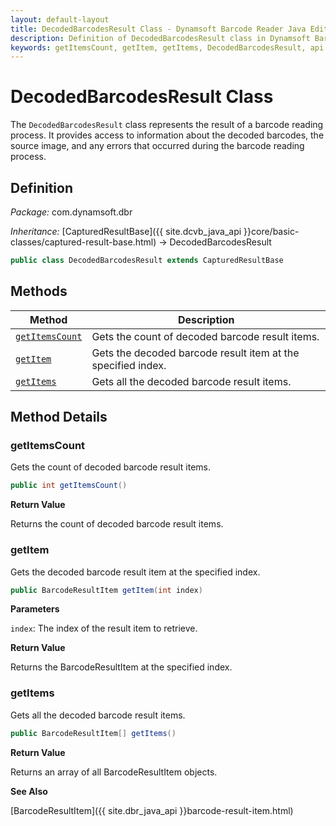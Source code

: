 ```yaml
---
layout: default-layout
title: DecodedBarcodesResult Class - Dynamsoft Barcode Reader Java Edition API Reference
description: Definition of DecodedBarcodesResult class in Dynamsoft Barcode Reader Java Edition.
keywords: getItemsCount, getItem, getItems, DecodedBarcodesResult, api reference
---
```

# DecodedBarcodesResult Class

The `DecodedBarcodesResult` class represents the result of a barcode reading process. It provides access to information about the decoded barcodes, the source image, and any errors that occurred during the barcode reading process.

## Definition

*Package:* com.dynamsoft.dbr

*Inheritance:* [CapturedResultBase]({{ site.dcvb_java_api }}core/basic-classes/captured-result-base.html) -> DecodedBarcodesResult

```java
public class DecodedBarcodesResult extends CapturedResultBase
```

## Methods

| Method               | Description |
|----------------------|-------------|
| [`getItemsCount`](#getitemscount) | Gets the count of decoded barcode result items. |
| [`getItem`](#getitem) | Gets the decoded barcode result item at the specified index. |
| [`getItems`](#getitems) | Gets all the decoded barcode result items. |

## Method Details

### getItemsCount

Gets the count of decoded barcode result items.

```java
public int getItemsCount()
```

**Return Value**

Returns the count of decoded barcode result items.

### getItem

Gets the decoded barcode result item at the specified index.

```java
public BarcodeResultItem getItem(int index)
```

**Parameters**

`index`: The index of the result item to retrieve.

**Return Value**

Returns the BarcodeResultItem at the specified index.

### getItems

Gets all the decoded barcode result items.

```java
public BarcodeResultItem[] getItems()
```

**Return Value**

Returns an array of all BarcodeResultItem objects.

**See Also**

[BarcodeResultItem]({{ site.dbr_java_api }}barcode-result-item.html)
